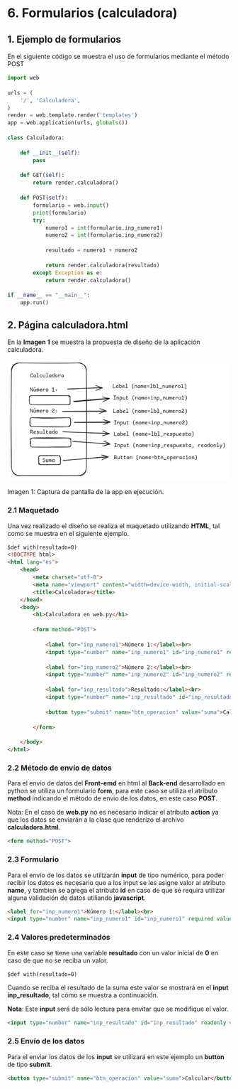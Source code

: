 # 6. Formularios (calculadora)

## 1. Ejemplo de formularios

En el siguiente código se muestra el uso de formularios mediante el método POST

```python
import web

urls = (
    '/', 'Calculadora',
)
render = web.template.render('templates')
app = web.application(urls, globals())

class Calculadora:

    def __init__(self):
        pass

    def GET(self):
        return render.calculadora()
    
    def POST(self):
        formulario = web.input()
        print(formulario)
        try:
            numero1 = int(formulario.inp_numero1)
            numero2 = int(formulario.inp_numero2)
            
            resultado = numero1 + numero2
            
            return render.calculadora(resultado)
        except Exception as e:
            return render.calculadora()

if __name__ == "__main__":
    app.run()
```

## 2. Página calculadora.html

En la **Imagen 1** se muestra la propuesta de diseño de la aplicación calculadora.

![HTML renderizado](screenshot00.png)

Imagen 1: Captura de pantalla de la app en ejecución.

### 2.1 Maquetado

Una vez realizado el diseño se realiza el maquetado utilizando **HTML**, tal como se muestra en el siguiente ejemplo.


```html
$def with(resultado=0)
<!DOCTYPE html>
<html lang="es">
    <head>
        <meta charset="utf-8">
        <meta name="viewport" content="width=device-width, initial-scale=1">
        <title>Calculadora</title>
    </head>
    <body>
        <h1>Calculadora en web.py</h1>

        <form method="POST">

            <label for="inp_numero1">Número 1:</label><br>
            <input type="number" name="inp_numero1" id="inp_numero1" required value=0><br>

            <label for="inp_numero2">Número 2:</label><br>
            <input type="number" name="inp_numero2" id="inp_numero2" required value=0><br>

            <label for="inp_resultado">Resultado:</label><br>
            <input type="number" name="inp_resultado" id="inp_resultado" readonly value=$resultado><br>
            
            <button type="submit" name="btn_operacion" value="suma">Calcular</button>

        </form>

    </body>
</html>
```

### 2.2 Método de envío de datos

Para el envío de datos del **Front-emd** en html al **Back-end** desarrollado en python se utiliza un formulario **form**, para este caso se utiliza el atributo **method** indicando el método de envio de los datos, en este caso **POST**.

Nota: En el caso de **web.py** no es necesario indicar el atributo **action** ya que los datos se enviarán a la clase que renderizo el archivo **calculadora.html**.

```html
<form method="POST">
```

### 2.3 Formulario

Para el envío de los datos se utilizarán **input** de tipo numérico, para poder recibir los datos es necesario que a los input se les asigne valor al atributo **name**, y tambien se agrega el atributo **id** en caso de que se requira utilizar alguna validación de datos utiliando **javascript**.

```html
<label for="inp_numero1">Número 1:</label><br>
<input type="number" name="inp_numero1" id="inp_numero1" required value=0><br>
```

### 2.4 Valores predeterminados

En este caso se tiene una variable **resultado** con un valor inicial de **0** en caso de que no se reciba un valor. 


```html
$def with(resultado=0)
```

Cuando se reciba el resultado de la suma este valor se mostrará en el **input** **inp_resultado**, tal cómo se muestra a continuación.

**Nota**: Este **input** será de sólo lectura para envitar que se modifique el valor.

```html
<input type="number" name="inp_resultado" id="inp_resultado" readonly value=$resultado><br>
```

### 2.5 Envío de los datos

Para el enviar los datos de los **input** se utilizará en este ejemplo un **button** de tipo **submit**.

```html
<button type="submit" name="btn_operacion" value="suma">Calcular</button>
```


